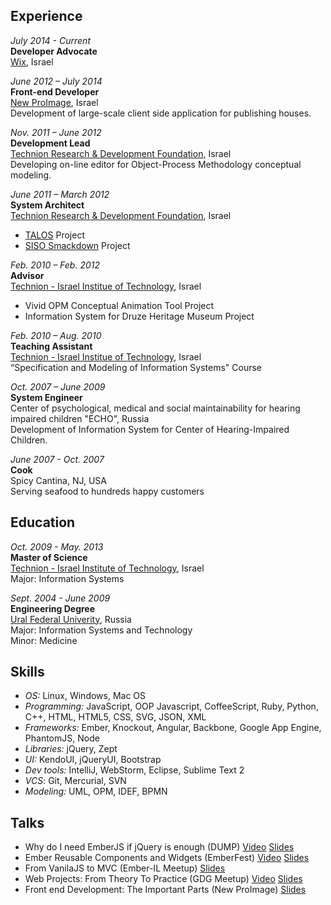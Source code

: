## Experience

*July 2014 - Current*  
**Developer Advocate**  
[Wix](http://wix.com), Israel


*June 2012 – July 2014*  
**Front-end Developer**  
[New ProImage](http://www.new-proimage.com/), Israel    
Development of large-scale client side application for publishing houses.  


*Nov. 2011 – June 2012*  
**Development Lead**  
[Technion Research & Development Foundation](http://www.trdf.co.il/eng/), Israel  
Developing on-line editor for Object-Process Methodology conceptual modeling.  


*June 2011 – March 2012*  
**System Architect**  
[Technion Research & Development Foundation](http://www.trdf.co.il/eng/), Israel  

* [TALOS](http://www.talos-border.eu/) Project
* [SISO Smackdown](http://sisosmackdown.com/) Project

*Feb. 2010 – Feb. 2012*  
**Advisor**   
[Technion - Israel Institue of Technology](http://www1.technion.ac.il/en), Israel  

* Vivid OPM Conceptual Animation Tool Project
* Information System for Druze Heritage Museum Project

*Feb. 2010 – Aug. 2010*  
**Teaching Assistant**  
[Technion - Israel Institue of Technology](http://www1.technion.ac.il/en), Israel  
“Specification and Modeling of Information Systems" Course


*Oct. 2007 – June 2009*  
**System Engineer**  
Center of psychological, medical and social maintainability for hearing impaired children "ECHO", Russia  
Development of Information System for Center of Hearing-Impaired Children.    

*June 2007 - Oct. 2007*  
**Cook**  
Spicy Cantina, NJ, USA  
Serving seafood to hundreds happy customers


## Education
*Oct. 2009 - May. 2013*  
**Master of Science**   
[Technion - Israel Institute of Technology](http://www1.technion.ac.il/en), Israel   
Major: Information Systems  

*Sept. 2004 - June 2009*  
**Engineering Degree**  
[Ural Federal Univerity](http://urfu.ru/en/home/), Russia  
Major: Information Systems and Technology  
Minor: Medicine  

## Skills
* *OS:* Linux, Windows, Mac OS
* *Programming:* JavaScript, OOP Javascript, CoffeeScript, Ruby, Python, C++, HTML, HTML5, CSS, SVG, JSON, XML
* *Frameworks:* Ember, Knockout, Angular, Backbone, Google App Engine, PhantomJS, Node
* *Libraries:* jQuery, Zept
* *UI:* KendoUI, jQueryUI, Bootstrap
* *Dev tools:* IntelliJ, WebStorm, Eclipse, Sublime Text 2
* *VCS*: Git, Mercurial, SVN
* *Modeling:* UML, OPM, IDEF, BPMN

## Talks
* Why do I need EmberJS if jQuery is enough (DUMP) [Video](http://vimeo.com/90836496) [Slides](http://www.slideshare.net/bolshchikov/emberjs-32303975)
* Ember Reusable Components and Widgets (EmberFest) [Video](http://www.infoq.com/presentations/ember-view-handlebars-ui) [Slides](http://www.slideshare.net/bolshchikov/ember-fest-reusable-components-and-widgets)
* From VanilaJS to MVC (Ember-IL Meetup) [Slides](https://docs.google.com/presentation/d/1zcHwOS8LUIEUi56oFE85lECP0mr0mOLbe2QeYKL-I2w/edit?usp=sharing)
* Web Projects: From Theory To Practice (GDG Meetup) [Video](https://www.youtube.com/watch?v=zfuIMYYDbac&feature=youtu.be) [Slides](http://www.slideshare.net/bolshchikov/copy-of-lecture-2-from-theory-to-practice)
* Front end Development: The Important Parts (New ProImage) [Slides](http://www.slideshare.net/bolshchikov/frothe-important-parts)